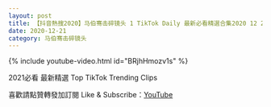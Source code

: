 ```yaml
---
layout: post
title: 【抖音熱搜2020】马伯骞击碎镜头 1 TikTok Daily 最新必看精選合集2020 12 21
date: 2020-12-21
category: 马伯骞击碎镜头
---
```


{% include youtube-video.html id="BRjhHmozv1s" %}

2021必看 最新精選 Top TikTok Trending Clips

喜歡請點贊轉發加訂閱 Like & Subscribe：[YouTube](https://www.youtube.com/channel/UCAoR7VcanIPd04uEq_GIylA/videos)

